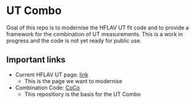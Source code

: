 # UT Combo

Goal of this repo is to modernise the HFLAV UT fit code and to provide a framework for the combination of UT measurements.
This is a work in progress and the code is not yet ready for public use.

## Important links

- Current HFLAV UT page: [link](https://hflav-eos.web.cern.ch/hflav-eos/triangle/latest/)
    - This is the page we want to modernise
- Combination Code: [CoCo](https://gitlab.cern.ch/vchobano/combination-code/-/tree/master/)
    - This repositiory is the basis for the UT Combo
